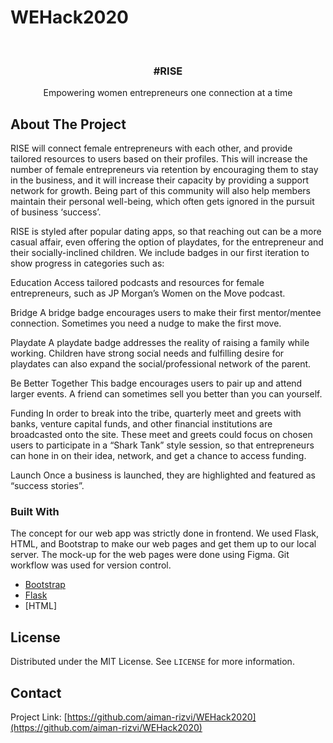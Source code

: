# WEHack2020


<!-- PROJECT SHIELDS -->
<!--
*** I'm using markdown "reference style" links for readability.
*** Reference links are enclosed in brackets [ ] instead of parentheses ( ).
*** See the bottom of this document for the declaration of the reference variables
*** for contributors-url, forks-url, etc. This is an optional, concise syntax you may use.
*** https://www.markdownguide.org/basic-syntax/#reference-style-links
-->




<!-- PROJECT LOGO -->
<br />
<p align="center">
  

  <h3 align="center">#RISE</h3>

  <p align="center">
Empowering women entrepreneurs one connection at a time <br />
    
    
  </p>
</p>





<!-- ABOUT THE PROJECT -->
## About The Project


RISE will connect female entrepreneurs with each other, and provide tailored resources to users based on their profiles. This will increase the number of female entrepreneurs via retention by encouraging them to stay in the business, and it will increase their capacity by providing a support network for growth. Being part of this community will also help members maintain their personal well-being, which often gets ignored in the pursuit of business ‘success’.

RISE is styled after popular dating apps, so that reaching out can be a more casual affair, even offering the option of playdates, for the entrepreneur and their socially-inclined children. We include badges in our first iteration to show progress in categories such as:

Education
Access tailored podcasts and resources for female entrepreneurs, such as JP Morgan’s Women on the Move podcast.

Bridge
A bridge badge encourages users to make their first mentor/mentee connection. Sometimes you need a nudge to make the first move.

Playdate
A playdate badge addresses the reality of raising a family while working. Children have strong social needs and fulfilling desire for playdates can also expand the social/professional network of the parent.

Be Better Together
This badge encourages users to pair up and attend larger events. A friend can sometimes sell you better than you can yourself.

Funding In order to break into the tribe, quarterly meet and greets with banks, venture capital funds, and other financial institutions are broadcasted onto the site. These meet and greets could focus on chosen users to participate in a “Shark Tank” style session, so that entrepreneurs can hone in on their idea, network, and get a chance to access funding.

Launch Once a business is launched, they are highlighted and featured as “success stories”.

### Built With


The concept for our web app was strictly done in frontend. We used Flask, HTML, and Bootstrap to make our web pages and get them up to our local server. The mock-up for the web pages were done using Figma. Git workflow was used for version control.
* [Bootstrap](https://getbootstrap.com)
* [Flask](https://flask.palletsprojects.com/en/1.1.x/)
* [HTML]





<!-- LICENSE -->
## License

Distributed under the MIT License. See `LICENSE` for more information.



<!-- CONTACT -->
## Contact



Project Link: [https://github.com/aiman-rizvi/WEHack2020](https://github.com/aiman-rizvi/WEHack2020)









